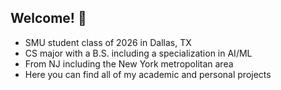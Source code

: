 ## Welcome! 👋

- SMU student class of 2026 in Dallas, TX
- CS major with a B.S. including a specialization in AI/ML
- From NJ including the New York metropolitan area
- Here you can find all of my academic and personal projects
